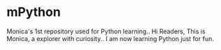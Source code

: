 # mPython
Monica's 1st repository used for Python learning..
Hi Readers,
This is Monica, a explorer with curiosity..
I am now learning Python just for fun. 
